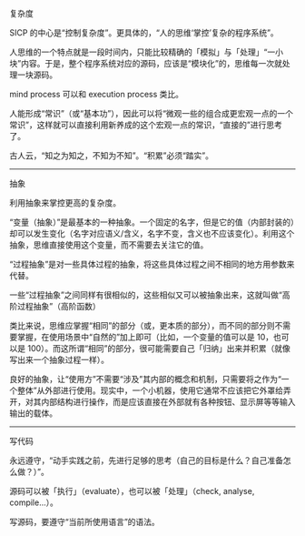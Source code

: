 复杂度

SICP 的中心是“控制复杂度”。更具体的，“人的思维‘掌控’复杂的程序系统”。

人思维的一个特点就是一段时间内，只能比较精确的「模拟」与「处理」“一小块”内容。于是，整个程序系统对应的源码，应该是“模块化”的，思维每一次就处理一块源码。

mind process 可以和 execution process 类比。

人能形成“常识”（或“基本功”），因此可以将“微观一些的组合成更宏观一点的一个常识”，这样就可以直接利用新养成的这个宏观一点的常识，“直接的”进行思考了。

古人云，“知之为知之，不知为不知”。“积累”必须“踏实”。

---

抽象

利用抽象来掌控更高的复杂度。

“变量（抽象）”是最基本的一种抽象。一个固定的名字，但是它的值（内部封装的）却可以发生变化（名字对应语义/含义，名字不变，含义也不应该变化）。利用这个抽象，思维直接使用这个变量，而不需要去关注它的值。

“过程抽象”是对一些具体过程的抽象，将这些具体过程之间不相同的地方用参数来代替。

一些“过程抽象”之间同样有很相似的，这些相似又可以被抽象出来，这就叫做“高阶过程抽象”（高阶函数）

类比来说，思维应掌握“相同”的部分（或，更本质的部分），而不同的部分则不需要掌握，在使用场景中“自然的”加上即可（比如，一个变量的值可以是 10，也可以是 100）。而这所谓“相同”的部分，很可能需要自己「归纳」出来并积累（就像写出来一个抽象过程一样）。

良好的抽象，让“使用方”不需要“涉及”其内部的概念和机制，只需要将之作为“一个整体”从外部进行使用。现实中，一个小机器，使用它通常不应该把它外罩给弄开，对其内部结构进行操作，而是应该直接在外部就有各种按钮、显示屏等等输入输出的载体。

---

写代码

永远遵守，“动手实践之前，先进行足够的思考（自己的目标是什么？自己准备怎么做？）”。

源码可以被「执行」（evaluate），也可以被「处理」（check, analyse, compile...）。

写源码，要遵守“当前所使用语言”的语法。
